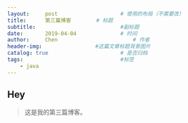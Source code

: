 ```yaml
---
layout:     post   				    # 使用的布局（不需要改）
title:      第三篇博客        # 标题 
subtitle:                           #副标题
date:       2019-04-04 				# 时间
author:     Chen 						# 作者
header-img:              	#这篇文章标题背景图片
catalog: true 						# 是否归档
tags:								#标签
    - java
---
```


## Hey
>这是我的第三篇博客。
